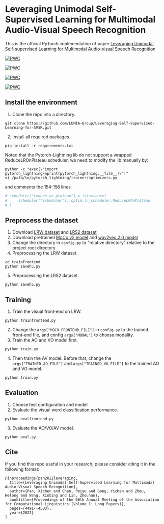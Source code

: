 # Leveraging Unimodal Self-Supervised Learning for Multimodal Audio-Visual Speech Recognition
This is the official PyTorch implementation of paper [Leveraging Unimodal Self-supervised Learning for Multimodal Audio-visual Speech Recognition](https://arxiv.org/abs/2203.07996)

[![PWC](https://img.shields.io/endpoint.svg?url=https://paperswithcode.com/badge/leveraging-uni-modal-self-supervised-learning-1/audio-visual-speech-recognition-on-lrs2)](https://paperswithcode.com/sota/audio-visual-speech-recognition-on-lrs2?p=leveraging-uni-modal-self-supervised-learning-1)

[![PWC](https://img.shields.io/endpoint.svg?url=https://paperswithcode.com/badge/leveraging-uni-modal-self-supervised-learning-1/automatic-speech-recognition-on-lrs2)](https://paperswithcode.com/sota/automatic-speech-recognition-on-lrs2?p=leveraging-uni-modal-self-supervised-learning-1)

[![PWC](https://img.shields.io/endpoint.svg?url=https://paperswithcode.com/badge/leveraging-uni-modal-self-supervised-learning-1/lipreading-on-lrs2)](https://paperswithcode.com/sota/lipreading-on-lrs2?p=leveraging-uni-modal-self-supervised-learning-1)

[![PWC](https://img.shields.io/endpoint.svg?url=https://paperswithcode.com/badge/leveraging-uni-modal-self-supervised-learning-1/lipreading-on-lip-reading-in-the-wild)](https://paperswithcode.com/sota/lipreading-on-lip-reading-in-the-wild?p=leveraging-uni-modal-self-supervised-learning-1)

## Install the environment
1. Clone the repo into a directory. 
```shell
git clone https://github.com/LUMIA-Group/Leveraging-Self-Supervised-Learning-for-AVSR.git
```
2. Install all required packages.
```shell
pip install -r requirements.txt
```
Noted that the Pytorch-Lightning lib do not support a wrapped ReduceLROnPlateau scheduler, we need to modify the lib manually by:
```shell
python -c "exec(\"import pytorch_lightning\nprint(pytorch_lightning.__file__)\")"
vi /path/to/pytorch_lightning/trainer/optimizers.py
```
and comments the 154-156 lines
```python
# scheduler["reduce_on_plateau"] = isinstance(
#     scheduler["scheduler"], optim.lr_scheduler.ReduceLROnPlateau
# )
```

## Preprocess the dataset
1. Download [LRW dataset](https://www.robots.ox.ac.uk/~vgg/data/lip_reading/lrw1.html) and [LRS2 dataset](https://www.robots.ox.ac.uk/~vgg/data/lip_reading/lrs2.html)
2. Download pretrained [MoCo v2 model](https://dl.fbaipublicfiles.com/moco/moco_checkpoints/moco_v2_800ep/moco_v2_800ep_pretrain.pth.tar) and [wav2vec 2.0 model](https://dl.fbaipublicfiles.com/fairseq/wav2vec/wav2vec_vox_new.pt)
3. Change the directory in `config.py` to "relative directory" relative to the project root directory
4. Preprocessing the LRW dataset.
```shell
cd trainFrontend
python saveh5.py
```
5. Preprocessing the LRS2 dataset.
```shell
python saveh5.py
```

## Training
1. Train the visual front-end on LRW.
```shell
python trainfrontend.py
```
2. Change the `args["MOCO_FRONTEND_FILE"]` in `config.py` to the trained front-end file, and config `args["MODAL"]` to choose modality.
3. Train the AO and VO model first.
```shell
python train.py
```
4. Then train the AV model. Before that, change the `args["TRAINED_AO_FILE"]` and `args["TRAINED_VO_FILE"]` to the trained AO and VO model.
```shell
python train.py
```

## Evaluation
1. Choose test configuration and model.
2. Evaluate the visual word classification performance.
```shell
python evalfrontend.py
```
3. Evaluate the AO/VO/AV model.
```shell
python eval.py
```

## Cite
If you find this repo useful in your research, please consider citing it in the following format:
```
@inproceedings{pan2022leveraging,
  title={Leveraging Unimodal Self-Supervised Learning for Multimodal Audio-Visual Speech Recognition},
  author={Pan, Xichen and Chen, Peiyu and Gong, Yichen and Zhou, Helong and Wang, Xinbing and Lin, Zhouhan},
  booktitle={Proceedings of the 60th Annual Meeting of the Association for Computational Linguistics (Volume 1: Long Papers)},
  pages={4491--4503},
  year={2022}
}
```
